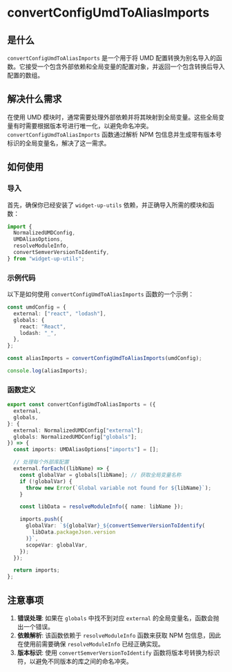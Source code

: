 # convertConfigUmdToAliasImports

## 是什么

`convertConfigUmdToAliasImports` 是一个用于将 UMD 配置转换为别名导入的函数。它接受一个包含外部依赖和全局变量的配置对象，并返回一个包含转换后导入配置的数组。

## 解决什么需求

在使用 UMD 模块时，通常需要处理外部依赖并将其映射到全局变量。这些全局变量有时需要根据版本号进行唯一化，以避免命名冲突。`convertConfigUmdToAliasImports` 函数通过解析 NPM 包信息并生成带有版本号标识的全局变量名，解决了这一需求。

## 如何使用

### 导入

首先，确保你已经安装了 `widget-up-utils` 依赖，并正确导入所需的模块和函数：

```typescript
import {
  NormalizedUMDConfig,
  UMDAliasOptions,
  resolveModuleInfo,
  convertSemverVersionToIdentify,
} from "widget-up-utils";
```

### 示例代码

以下是如何使用 `convertConfigUmdToAliasImports` 函数的一个示例：

```typescript
const umdConfig = {
  external: ["react", "lodash"],
  globals: {
    react: "React",
    lodash: "_",
  },
};

const aliasImports = convertConfigUmdToAliasImports(umdConfig);

console.log(aliasImports);
```

### 函数定义

```typescript
export const convertConfigUmdToAliasImports = ({
  external,
  globals,
}: {
  external: NormalizedUMDConfig["external"];
  globals: NormalizedUMDConfig["globals"];
}) => {
  const imports: UMDAliasOptions["imports"] = [];

  // 处理每个外部库配置
  external.forEach((libName) => {
    const globalVar = globals[libName]; // 获取全局变量名称
    if (!globalVar) {
      throw new Error(`Global variable not found for ${libName}`);
    }

    const libData = resolveModuleInfo({ name: libName });

    imports.push({
      globalVar: `${globalVar}_${convertSemverVersionToIdentify(
        libData.packageJson.version
      )}`,
      scopeVar: globalVar,
    });
  });

  return imports;
};
```

## 注意事项

1. **错误处理**: 如果在 `globals` 中找不到对应 `external` 的全局变量名，函数会抛出一个错误。
2. **依赖解析**: 该函数依赖于 `resolveModuleInfo` 函数来获取 NPM 包信息，因此在使用前需要确保 `resolveModuleInfo` 已经正确实现。
3. **版本标识**: 使用 `convertSemverVersionToIdentify` 函数将版本号转换为标识符，以避免不同版本的库之间的命名冲突。